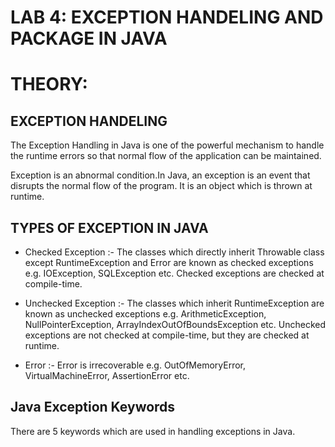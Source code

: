 # LAB 4: EXCEPTION HANDELING AND PACKAGE IN JAVA

# THEORY:

## EXCEPTION HANDELING

The Exception Handling in Java is one of the powerful mechanism to handle the runtime errors so that normal flow of the application can be maintained.

Exception is an abnormal condition.In Java, an exception is an event that disrupts the normal flow of the program. It is an object which is thrown at runtime.

## TYPES OF EXCEPTION IN JAVA

* Checked Exception :-
The classes which directly inherit Throwable class except RuntimeException and Error are known as checked exceptions e.g. IOException, SQLException etc. Checked exceptions are checked at compile-time.

* Unchecked Exception :-
The classes which inherit RuntimeException are known as unchecked exceptions e.g. ArithmeticException, NullPointerException, ArrayIndexOutOfBoundsException etc. Unchecked exceptions are not checked at compile-time, but they are checked at runtime.

* Error :-
Error is irrecoverable e.g. OutOfMemoryError, VirtualMachineError, AssertionError etc.

## Java Exception Keywords
There are 5 keywords which are used in handling exceptions in Java.
